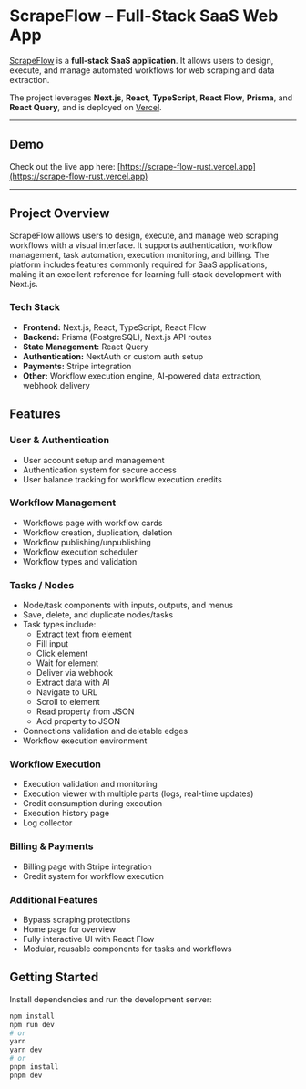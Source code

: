 # ScrapeFlow – Full-Stack SaaS Web App

[ScrapeFlow](https://scrape-flow-rust.vercel.app) is a **full-stack SaaS application**. It allows users to design, execute, and manage automated workflows for web scraping and data extraction.  

The project leverages **Next.js**, **React**, **TypeScript**, **React Flow**, **Prisma**, and **React Query**, and is deployed on [Vercel](https://vercel.com/).

---

## Demo

Check out the live app here: [https://scrape-flow-rust.vercel.app](https://scrape-flow-rust.vercel.app)

---
## Project Overview

ScrapeFlow allows users to design, execute, and manage web scraping workflows with a visual interface. It supports authentication, workflow management, task automation, execution monitoring, and billing. The platform includes features commonly required for SaaS applications, making it an excellent reference for learning full-stack development with Next.js.

### Tech Stack

- **Frontend:** Next.js, React, TypeScript, React Flow  
- **Backend:** Prisma (PostgreSQL), Next.js API routes  
- **State Management:** React Query  
- **Authentication:** NextAuth or custom auth setup  
- **Payments:** Stripe integration  
- **Other:** Workflow execution engine, AI-powered data extraction, webhook delivery

## Features

### User & Authentication
- User account setup and management  
- Authentication system for secure access  
- User balance tracking for workflow execution credits  

### Workflow Management
- Workflows page with workflow cards  
- Workflow creation, duplication, deletion  
- Workflow publishing/unpublishing  
- Workflow execution scheduler  
- Workflow types and validation  

### Tasks / Nodes
- Node/task components with inputs, outputs, and menus  
- Save, delete, and duplicate nodes/tasks  
- Task types include:  
  - Extract text from element  
  - Fill input  
  - Click element  
  - Wait for element  
  - Deliver via webhook  
  - Extract data with AI  
  - Navigate to URL  
  - Scroll to element  
  - Read property from JSON  
  - Add property to JSON  
- Connections validation and deletable edges  
- Workflow execution environment  

### Workflow Execution
- Execution validation and monitoring  
- Execution viewer with multiple parts (logs, real-time updates)  
- Credit consumption during execution  
- Execution history page  
- Log collector  

### Billing & Payments
- Billing page with Stripe integration  
- Credit system for workflow execution  

### Additional Features
- Bypass scraping protections  
- Home page for overview  
- Fully interactive UI with React Flow  
- Modular, reusable components for tasks and workflows  

## Getting Started

Install dependencies and run the development server:

```bash
npm install
npm run dev
# or
yarn
yarn dev
# or
pnpm install
pnpm dev

